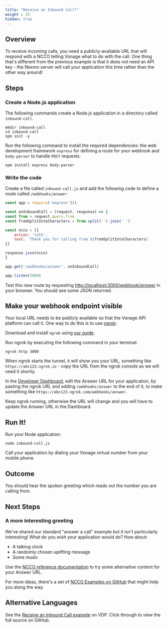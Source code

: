 ```yaml
---
title: "Receive an Inbound Call*"
weight : 25
hidden: true
---
```


## Overview

To receive incoming calls, you need a publicly-available URL that will respond with a NCCO telling Vonage what to do with the call. One thing that's different from the previous example is that it does not need an API key - the Nexmo server will call your application this time rather than the other way around!


## Steps

### Create a Node.js application

The following commands create a Node.js application in a directory called `inbound-call`.

```
mkdir inbound-call
cd inbound-call
npm init -y
```

Run the following command to install the required dependencies: the web development framework `express` for defining a route for your webhook and `body-parser` to handle `POST` requests:

```
npm install express body-parser
```

### Write the code

Create a file called `inbound-call.js` and add the following code to define a route called `/webhooks/answer`:

  ```js
  const app = require('express')()

  const onInboundCall = (request, response) => {
  const from = request.query.from
  const fromSplitIntoCharacters = from.split('').join(' ')

  const ncco = [{
      action: 'talk',
      text: `Thank you for calling from ${fromSplitIntoCharacters}`
  }]

  response.json(ncco)
  }

  app.get('/webhooks/answer', onInboundCall)

  app.listen(3000)
  ```

Test this new route by requesting <http://localhost:3000/webhook/answer> in your browser. You should see some JSON returned.

## Make your webhook endpoint visible

Your local URL needs to be publicly available so that the Vonage API platform can call it. One way to do this is to use [ngrok](https://ngrok.com):

Download and install `ngrok` using [our guide](/basic-concepts/ngrok).

Run ngrok by executing the following command in your terminal:

`ngrok http 3000`

When ngrok starts the tunnel, it will show you your URL, something like `https://abc123.ngrok.io` - copy the URL from the ngrok console as we will need it shortly.

In the [Developer Dashboard](https://dashboard.vonage.com), edit the Answer URL for your application, by pasting the ngrok URL and adding `/webhooks/answer` to the end of it, to make something like `https://abc123.ngrok.com/webhooks/answer`.

Keep ngrok running, otherwise the URL will change and you will have to update the Answer URL in the Dashboard.

## Run It!

Run your Node application:

`node inbound-call.js`

Call your application by dialing your Vonage virtual number from your mobile phone.

## Outcome
You should hear the spoken greeting which reads out the number you are calling from.

## Next Steps

### A more interesting greeting

We've shared our standard "answer a call" example but it isn't particularly interesting! What do you wish your application would do? How about:

* A talking clock
* A randomly chosen uplifting message
* Some music

Use the [NCCO reference documentation](https://developer.nexmo.com/voice/voice-api/ncco-reference) to try some alternative content for your Answer URL.

For more ideas, there's a set of [NCCO Examples on GitHub](https://github.com/nexmo-community/ncco-examples) that might help you along the way.

## Alternative Languages

See the [Receive an Inbound Call example](https://developer.nexmo.com/voice/voice-api/code-snippets/receive-an-inbound-call) on VDP. Click through to view the full source on GitHub.


